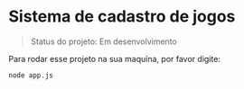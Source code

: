 # Sistema de cadastro de jogos #

> Status do projeto: Em desenvolvimento

Para rodar esse projeto na sua maquína, por favor digite:

```
node app.js
```

